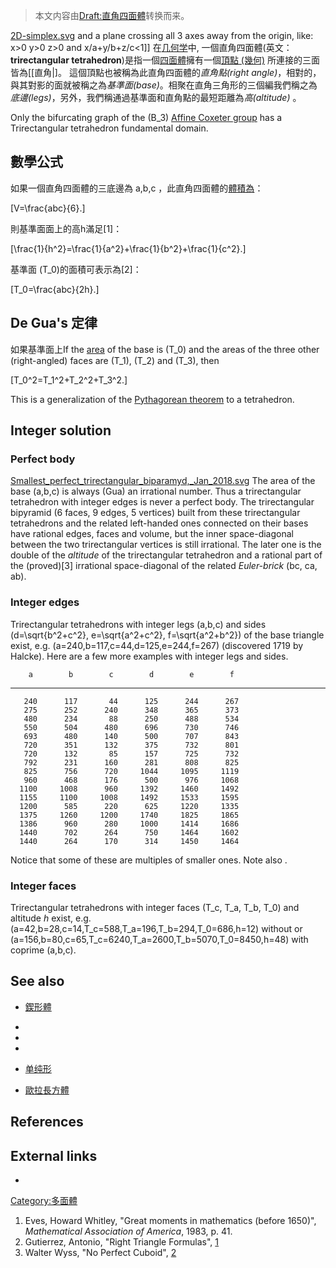 > 本文内容由[Draft:直角四面體](https://zh.wikipedia.org/wiki/Draft:直角四面體)转换而来。


[2D-simplex.svg](https://zh.wikipedia.org/wiki/File:2D-simplex.svg "fig:2D-simplex.svg") and a plane crossing all 3 axes away from the origin, like:
x\>0
y\>0
z\>0
and x/a+y/b+z/c\<1\]\] 在[几何学](../Page/几何学.md "wikilink")中, 一個直角四面體(英文： **trirectangular tetrahedron**)是指一個[四面體](../Page/四面體.md "wikilink")擁有一個[頂點 (幾何)](../Page/頂點_\(幾何\).md "wikilink") 所連接的三面皆為\[\[直角|\]。 這個頂點也被稱為此直角四面體的*直角點(right angle)*，相對的，與其對影的面就被稱之為*基準面(base)*。相聚在直角三角形的三個編我們稱之為*底邊(legs)*，另外，我們稱通過基準面和直角點的最短距離為*高(altitude)* 。

Only the bifurcating graph of the \(B_3\) [Affine Coxeter group](../Page/考克斯特群.md "wikilink") has a Trirectangular tetrahedron fundamental domain.

## 數學公式

如果一個直角四面體的三底邊為 a,b,c ，此直角四面體的[體積為](../Page/体积.md "wikilink")：

\[V=\frac{abc}{6}.\]

則基準面面上的高h滿足\[1\]：

\[\frac{1}{h^2}=\frac{1}{a^2}+\frac{1}{b^2}+\frac{1}{c^2}.\]

基準面 \(T_0\)的面積可表示為\[2\]：

\[T_0=\frac{abc}{2h}.\]

## De Gua's 定律

如果基準面上If the [area](../Page/面积.md "wikilink") of the base is \(T_0\) and the areas of the three other (right-angled) faces are \(T_1\), \(T_2\) and \(T_3\), then

\[T_0^2=T_1^2+T_2^2+T_3^2.\]

This is a generalization of the [Pythagorean theorem](../Page/勾股定理.md "wikilink") to a tetrahedron.

## Integer solution

### Perfect body

[Smallest_perfect_trirectangular_biparamyd,_Jan_2018.svg](https://zh.wikipedia.org/wiki/File:Smallest_perfect_trirectangular_biparamyd,_Jan_2018.svg "fig:Smallest_perfect_trirectangular_biparamyd,_Jan_2018.svg") The area of the base (a,b,c) is always (Gua) an irrational number. Thus a trirectangular tetrahedron with integer edges is never a perfect body. The trirectangular bipyramid (6 faces, 9 edges, 5 vertices) built from these trirectangular tetrahedrons and the related left-handed ones connected on their bases have rational edges, faces and volume, but the inner space-diagonal between the two trirectangular vertices is still irrational. The later one is the double of the *altitude* of the trirectangular tetrahedron and a rational part of the (proved)\[3\] irrational space-diagonal of the related *Euler-brick* (bc, ca, ab).

### Integer edges

Trirectangular tetrahedrons with integer legs \(a,b,c\) and sides \(d=\sqrt{b^2+c^2}, e=\sqrt{a^2+c^2}, f=\sqrt{a^2+b^2}\) of the base triangle exist, e.g. \(a=240,b=117,c=44,d=125,e=244,f=267\) (discovered 1719 by Halcke). Here are a few more examples with integer legs and sides.

`    a        b        c        d        e        f `

-----

`   240      117       44      125      244      267`
`   275      252      240      348      365      373`
`   480      234       88      250      488      534`
`   550      504      480      696      730      746`
`   693      480      140      500      707      843`
`   720      351      132      375      732      801`
`   720      132       85      157      725      732`
`   792      231      160      281      808      825`
`   825      756      720     1044     1095     1119`
`   960      468      176      500      976     1068`
`  1100     1008      960     1392     1460     1492`
`  1155     1100     1008     1492     1533     1595`
`  1200      585      220      625     1220     1335`
`  1375     1260     1200     1740     1825     1865`
`  1386      960      280     1000     1414     1686`
`  1440      702      264      750     1464     1602`
`  1440      264      170      314     1450     1464`

Notice that some of these are multiples of smaller ones. Note also .

### Integer faces

Trirectangular tetrahedrons with integer faces \(T_c, T_a, T_b, T_0\) and altitude *h* exist, e.g. \(a=42,b=28,c=14,T_c=588,T_a=196,T_b=294,T_0=686,h=12\) without or \(a=156,b=80,c=65,T_c=6240,T_a=2600,T_b=5070,T_0=8450,h=48\) with coprime \(a,b,c\).

## See also

  - [鍥形體](../Page/鍥形體.md "wikilink")

  -
  -
  -
  - [单纯形](../Page/单纯形.md "wikilink")

  - [歐拉長方體](../Page/歐拉長方體.md "wikilink")

## References

## External links

  -
[Category:多面體](https://zh.wikipedia.org/wiki/Category:多面體 "wikilink")

1.  Eves, Howard Whitley, "Great moments in mathematics (before 1650)", *Mathematical Association of America*, 1983, p. 41.
2.  Gutierrez, Antonio, "Right Triangle Formulas", [1](http://gogeometry.com/pythagoras/right_triangle_formulas_facts.htm)
3.  Walter Wyss, "No Perfect Cuboid", [2](https://arxiv.org/pdf/1506.02215.pdf)